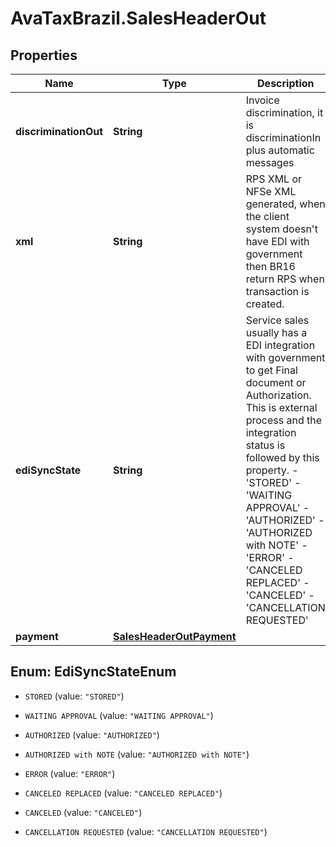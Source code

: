 # AvaTaxBrazil.SalesHeaderOut

## Properties
Name | Type | Description | Notes
------------ | ------------- | ------------- | -------------
**discriminationOut** | **String** | Invoice discrimination, it is discriminationIn plus automatic messages | [optional] 
**xml** | **String** | RPS XML or NFSe XML generated, when the client system doesn&#39;t have EDI with government then BR16 return RPS when transaction is created. | [optional] 
**ediSyncState** | **String** | Service sales usually has a EDI integration with government to get Final document or Authorization. This is external process and the integration status is followed by this property. - &#39;STORED&#39; - &#39;WAITING APPROVAL&#39; - &#39;AUTHORIZED&#39; - &#39;AUTHORIZED with NOTE&#39; - &#39;ERROR&#39; - &#39;CANCELED REPLACED&#39; - &#39;CANCELED&#39; - &#39;CANCELLATION REQUESTED&#39;  | [optional] 
**payment** | [**SalesHeaderOutPayment**](SalesHeaderOutPayment.md) |  | [optional] 


<a name="EdiSyncStateEnum"></a>
## Enum: EdiSyncStateEnum


* `STORED` (value: `"STORED"`)

* `WAITING APPROVAL` (value: `"WAITING APPROVAL"`)

* `AUTHORIZED` (value: `"AUTHORIZED"`)

* `AUTHORIZED with NOTE` (value: `"AUTHORIZED with NOTE"`)

* `ERROR` (value: `"ERROR"`)

* `CANCELED REPLACED` (value: `"CANCELED REPLACED"`)

* `CANCELED` (value: `"CANCELED"`)

* `CANCELLATION REQUESTED` (value: `"CANCELLATION REQUESTED"`)




